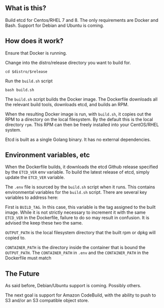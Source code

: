 ## What is this?
Build etcd for Centos/RHEL 7 and 8. The only requirements are Docker and Bash.
Support for Debian and Ubuntu is coming.

## How does it work?
Ensure that Docker is running.

Change into the distro/release directory you want to build for.

`cd $distro/$release`

Run the `build.sh` script

`bash build.sh`

The `build.sh` script builds the Docker image. The Dockerfile downloads
all the relevant build tools, downloads etcd, and builds an RPM.

When the resulting Docker image is run, with `build.sh`, it copies out the RPM
to a directory on the local filesystem. By the default this is the local directory
`rpm`. This RPM can then be freely installed into your CentOS/RHEL system.

Etcd is built as a single Golang binary. It has no external dependencies.

## Environment variables, etc

When the Dockerfile builds, it downloads the etcd Github release specified by the 
`ETCD_VER` env variable. To build the latest release of etcd, simply update the `ETCD_VER`
variable.

The `.env` file is sourced by the `build.sh` script when it runs. This contains environmental
variables for the `build.sh` script. There are several key variables to address here:

First is `BUILD_TAG`. In this case, this variable is the tag assigned to the built image. While it
is not strictly necessary to increment it with the same `ETCD_VER` in the Dockerfile, failure to do so
may result in confusion. It is advised the keep these two the same.

`OUTPUT_PATH` is the local filesystem directory that the built rpm or dpkg will copied to.

`CONTAINER_PATH` is the directory inside the container that is bound the `OUTPUT_PATH`. The
`CONTAINER_PATH` in `.env` and the `CONTAINER_PATH` in the Dockerfile must match

## The Future

As said before, Debian/Ubuntu support is coming. Possibly others.

The next goal is support for Amazon CodeBuild, with the ability to push to S3 and/or an S3 compatible
object store.
